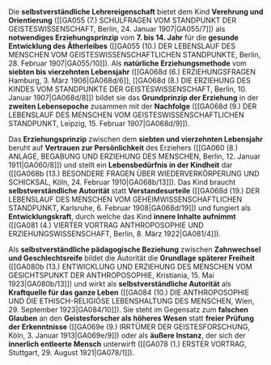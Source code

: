 
Die **selbstverständliche Lehrereigenschaft** bietet dem Kind **Verehrung und Orientierung** ([[GA055 (7.) SCHULFRAGEN VOM STANDPUNKT DER GEISTESWISSENSCHAFT, Berlin, 24. Januar 1907|GA055/7]]) als **notwendiges Erziehungsprinzip** vom **7. bis 14. Jahr** für die **gesunde Entwicklung des Ätherleibes** ([[GA055 (10.) DER LEBENSLAUF DES MENSCHEN VOM GEISTESWISSENSCHAFTLICHEN STANDPUNKTE, Berlin, 28. Februar 1907|GA055/10]]). Als **natürliche Erziehungsmethode** vom **siebten bis vierzehnten Lebensjahr** ([[GA068d (6.) ERZIEHUNGSFRAGEN Hamburg, 3. März 1906|GA068d/6]], [[GA068d (8.) DIE ERZIEHUNG DES KINDES VOM STANDPUNKTE DER GEISTESWISSENSCHAFT, Berlin, 10. Januar 1907|GA068d/8]]) bildet sie das **Grundprinzip der Erziehung** in der **zweiten Lebensepoche** zusammen mit der **Nachfolge** ([[GA068d (9.) DER LEBENSLAUF DES MENSCHEN VOM GEISTESWISSENSCHAFTLICHEN STANDPUNKT, Leipzig, 15. Februar 1907|GA068d/9]]).

Das **Erziehungsprinzip** zwischen dem **siebten und vierzehnten Lebensjahr** beruht auf **Vertrauen zur Persönlichkeit** des Erziehers ([[GA060 (8.) ANLAGE, BEGABUNG UND ERZIEHUNG DES MENSCHEN, Berlin, 12. Januar 1911|GA060/8]]) und stellt ein **Lebensbedürfnis in der Kindheit** dar ([[GA068b (13.) BESONDERE FRAGEN ÜBER WIEDERVERKÖRPERUNG UND SCHICKSAL, Köln, 24. Februar 1910|GA068b/13]]). Das Kind braucht **selbstverständliche Autorität** statt **Verstandesurteile** ([[GA068d (19.) DER LEBENSLAUF DES MENSCHEN VOM GEHEIMWISSENSCHAFTLICHEN STANDPUNKT, Karlsruhe, 6. Februar 1908|GA068d/19]]) und fungiert als **Entwicklungskraft**, durch welche das Kind **innere Inhalte aufnimmt** ([[GA081 (4.) VIERTER VORTRAG ANTHROPOSOPHIE UND ERZIEHUNGSWISSENSCHAFT, Berlin, 8. März 1922|GA081/4]]).

Als **selbstverständliche pädagogische Beziehung** zwischen **Zahnwechsel und Geschlechtsreife** bildet die Autorität die **Grundlage späterer Freiheit** ([[GA080b (13.) ENTWICKLUNG UND ERZIEHUNG DES MENSCHEN VOM GESICHTSPUNKT DER ANTHROPOSOPHIE, Kristiania, 15. Mai 1923|GA080b/13]]) und wirkt als **selbstverständliche Autorität** als **Kraftquelle für das ganze Leben** ([[GA084 (10.) DIE ANTHROPOSOPHIE UND DIE ETHISCH-RELIGIÖSE LEBENSHALTUNG DES MENSCHEN, Wien, 29. September 1923|GA084/10]]). Sie steht im Gegensatz zum **falschen Glauben** an den **Geistesforscher als höheres Wesen** statt **freier Prüfung der Erkenntnisse** ([[GA069e (9.) IRRTÜMER DER GEISTESFORSCHUNG, Köln, 3. Januar 1913|GA069e/9]]) oder als **äußere Instanz**, der sich der **innerlich entleerte Mensch** unterwirft ([[GA078 (1.) ERSTER VORTRAG, Stuttgart, 29. August 1921|GA078/1]]).
